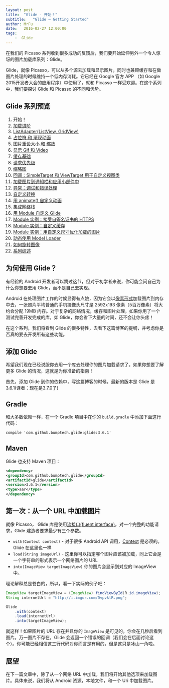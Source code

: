```yaml
---
layout: post
title:  "Glide - 开始！"
subtitle:   "Glide — Getting Started"
author: MrFu
date:   2016-02-27 12:00:00
tags:
    -  Glide
---
```


在我们的 Picasso 系列收到很多成功的反馈后，我们要开始延伸另外一个令人惊讶的图片加载库系列：Glide。

Glide，就像 Picasso，可以从多个源去加载和显示图片，同时也兼顾缓存和在做图片处理的时候维持一个低内存消耗。它已经在 Google 官方 APP （如 Google 2015开发者大会的应用程序）中使用了，就和 Picasso 一样受欢迎。在这个系列中，我们要探讨 Glide 和 Picasso 的不同和优势。

## Glide 系列预览

1. 开始！
2. [加载进阶](http://mrfu.me/2016/02/27/Glide_Advanced_Loading/)
3. [ListAdapter(ListView, GridView)](http://mrfu.me/2016/02/27/Glide_ListAdapter_(ListView,_GridView)/)
4. [占位符 和 渐现动画](http://mrfu.me/2016/02/27/Glide_Placeholders_&_Fade_Animations/)
5. [图片重设大小 和 缩放](http://mrfu.me/2016/02/27/Glide_Image_Resizing_&_Scaling/)
6. [显示 Gif 和 Video](http://mrfu.me/2016/02/27/Glide_Displaying_Gifs_&_Videos/)
7. [缓存基础](http://mrfu.me/2016/02/27/Glide_Caching_Basics/)
8. [请求优先级](http://mrfu.me/2016/02/27/Glide_Request_Priorities/)
9. [缩略图](http://mrfu.me/2016/02/27/Glide_Thumbnails/)
10. [回调：SimpleTarget 和 ViewTarget 用于自定义视图类](http://mrfu.me/2016/02/27/Glide_Callbacks_SimpleTarget_and_ViewTarget_for_Custom_View_Classes/)
11. [加载图片到通知栏和应用小部件中](http://mrfu.me/2016/02/27/Glide_Loading_Images_into_Notifications_and_AppWidgets/)
12. [异常：调试和错误处理](http://mrfu.me/2016/02/28/Glide_Exceptions-_Debugging_and_Error_Handling/)
13. [自定义转换](http://mrfu.me/2016/02/28/Glide_Custom_Transformations/)
14. [用 animate() 自定义动画](http://mrfu.me/2016/02/28/Glide_Custom_Animations_with_animate()/)
15. [集成网络栈](http://mrfu.me/2016/02/28/Glide_Integrating_Networking_Stacks/)
16. [用 Module 自定义 Glide](http://mrfu.me/2016/02/28/Glide_Customize_Glide_with_Modules/)
17. [Module 实例：接受自签名证书的 HTTPS](http://mrfu.me/2016/02/28/Glide_Module_Example_Accepting_Self-Signed_HTTPS_Certificates/)
18. [Module 实例：自定义缓存](http://mrfu.me/2016/02/28/Glide_Module_Example_Customize_Caching/)
19. [Module 实例：用自定义尺寸优化加载的图片](http://mrfu.me/2016/02/28/Glide_Module_Example_Optimizing/)
20. [动态使用 Model Loader](http://mrfu.me/2016/02/28/Glide_Dynamically_Use_Model_Loaders/)
21. [如何旋转图像](http://mrfu.me/2016/02/28/Glide_How_to_Rotate_Images/)
22. [系列综述](http://mrfu.me/2016/02/28/Glide_Series_Roundup/)

## 为何使用 Glide？

有经验的 Android 开发者可以跳过这节，但对于初学者来说，你可能会问自己为什么你想要去用 Glide，而不是自己去实现。

Android 在处理图片工作的时候显得有点娘，因为它会以[像素形式](http://developer.android.com/intl/zh-cn/training/displaying-bitmaps/index.html)加载图片到内存中去，一张照片平均普通的手机摄像头尺寸是 2592x193 像素（5百万像素）将大约会分配 19MB 内存。对于复杂的网络情况，缓存和图片处理，如果你用了一个测试完善开发完成的库，如 Glide，你会省下大量的时间，还不会让你头疼！

在这个系列，我们将看到 Glide 的很多特性，去看下这篇博客的提纲，并考虑你是否真的要去开发所有这些功能。

## 添加 Glide

希望我们现在已经说服你去用一个库去处理你的图片加载请求了。如果你想要了解更多 Glide 的情况，这就是为你准备的指南！

首先，添加 Glide 到你的依赖中，写这篇博客的时候，最新的版本是 Glide 是 3.6.1(译者：现在是3.7.0了)

## Gradle

和大多数依赖一样，在一个 Gradle 项目中在你的 `build.gradle` 中添加下面这行代码：

``` xml
compile 'com.github.bumptech.glide:glide:3.6.1'
```

## Maven

Glide 也支持 Maven 项目：

```xml
<dependency>
<groupId>com.github.bumptech.glide</groupId>
<artifactId>glide</artifactId>
<version>3.6.1</version>
<type>aar</type>
</dependency>
```

## 第一次：从一个 URL 中加载图片

就像 Picasso， Glide 库是使用[流接口(fluent interface)](https://en.wikipedia.org/wiki/Fluent_interface)。对一个完整的功能请求，Glide 建造者要求最少有三个参数。

* `with(Context context)` - 对于很多 Android API 调用，[Context](http://developer.android.com/intl/zh-cn/reference/android/content/Context.html) 是必须的。Glide 在这里也一样
* `load(String imageUrl)` - 这里你可以指定哪个图片应该被加载，同上它会是一个字符串的形式表示一个网络图片的 URL
* `into(ImageView targetImageView)` 你的图片会显示到对应的 ImageView 中。

理论解释总是苍白的，所以，看一下实际的例子吧：

```java
ImageView targetImageView = (ImageView) findViewById(R.id.imageView);
String internetUrl = "http://i.imgur.com/DvpvklR.png";

Glide
    .with(context)
    .load(internetUrl)
    .into(targetImageView);
```

就这样！如果图片的 URL 存在并且你的 `ImageView` 是可见的，你会在几秒后看到图片。万一图片不存在，Glide 会返回一个错误的回调（我们会在后面讨论这个）。你可能已经相信这三行代码对你而言是有用的，但是这只是冰山一角啦。

## 展望

在下一篇文章中，除了从一个网络 URL 中加载，我们将开始其他选项来加载图片。具体来说，我们将从 Android 资源，本地文件，和一个 Uri 中加载图片。
